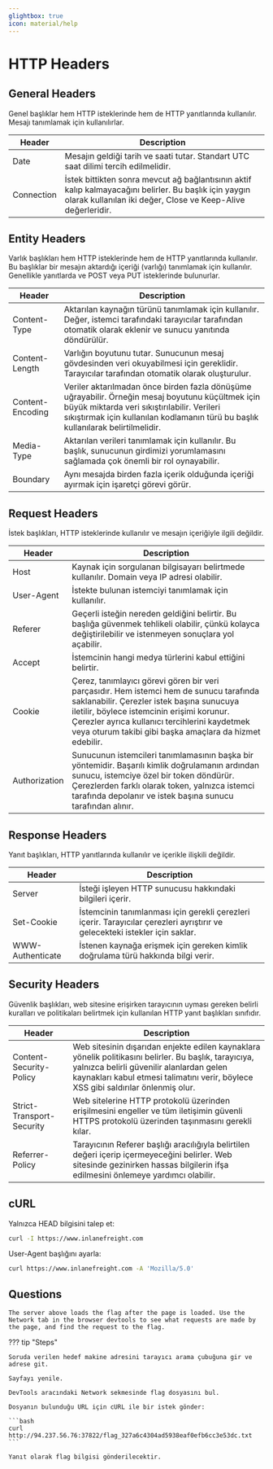 ```yaml
---
glightbox: true
icon: material/help
---
```


# HTTP Headers

## General Headers

Genel başlıklar hem HTTP isteklerinde hem de HTTP yanıtlarında kullanılır. Mesajı tanımlamak için kullanılırlar.

| Header | Description |
|---|---|
| Date | Mesajın geldiği tarih ve saati tutar. Standart UTC saat dilimi tercih edilmelidir. |
| Connection | İstek bittikten sonra mevcut ağ bağlantısının aktif kalıp kalmayacağını belirler. Bu başlık için yaygın olarak kullanılan iki değer, Close ve Keep-Alive değerleridir. |

## Entity Headers

Varlık başlıkları hem HTTP isteklerinde hem de HTTP yanıtlarında kullanılır. Bu başlıklar bir mesajın aktardığı içeriği (varlığı) tanımlamak için kullanılır. Genellikle yanıtlarda ve POST veya PUT isteklerinde bulunurlar.

| Header | Description |
|---|---|
| Content-Type | Aktarılan kaynağın türünü tanımlamak için kullanılır. Değer, istemci tarafındaki tarayıcılar tarafından otomatik olarak eklenir ve sunucu yanıtında döndürülür. |
| Content-Length | Varlığın boyutunu tutar. Sunucunun mesaj gövdesinden veri okuyabilmesi için gereklidir. Tarayıcılar tarafından otomatik olarak oluşturulur. |
| Content-Encoding | Veriler aktarılmadan önce birden fazla dönüşüme uğrayabilir. Örneğin mesaj boyutunu küçültmek için büyük miktarda veri sıkıştırılabilir. Verileri sıkıştırmak için kullanılan kodlamanın türü bu başlık kullanılarak belirtilmelidir. |
| Media-Type | Aktarılan verileri tanımlamak için kullanılır. Bu başlık, sunucunun girdimizi yorumlamasını sağlamada çok önemli bir rol oynayabilir. |
| Boundary | Aynı mesajda birden fazla içerik olduğunda içeriği ayırmak için işaretçi görevi görür. |

## Request Headers

İstek başlıkları, HTTP isteklerinde kullanılır ve mesajın içeriğiyle ilgili değildir.

| Header | Description |
|---|---|
| Host | Kaynak için sorgulanan bilgisayarı belirtmede kullanılır. Domain veya IP adresi olabilir. |
| User-Agent | İstekte bulunan istemciyi tanımlamak için kullanılır. |
| Referer | Geçerli isteğin nereden geldiğini belirtir. Bu başlığa güvenmek tehlikeli olabilir, çünkü kolayca değiştirilebilir ve istenmeyen sonuçlara yol açabilir. |
| Accept | İstemcinin hangi medya türlerini kabul ettiğini belirtir. |
| Cookie | Çerez, tanımlayıcı görevi gören bir veri parçasıdır. Hem istemci hem de sunucu tarafında saklanabilir. Çerezler istek başına sunucuya iletilir, böylece istemcinin erişimi korunur. Çerezler ayrıca kullanıcı tercihlerini kaydetmek veya oturum takibi gibi başka amaçlara da hizmet edebilir. |
| Authorization | Sunucunun istemcileri tanımlamasının başka bir yöntemidir. Başarılı kimlik doğrulamanın ardından sunucu, istemciye özel bir token döndürür. Çerezlerden farklı olarak token, yalnızca istemci tarafında depolanır ve istek başına sunucu tarafından alınır. |

## Response Headers

Yanıt başlıkları, HTTP yanıtlarında kullanılır ve içerikle ilişkili değildir.

| Header | Description |
|---|---|
| Server | İsteği işleyen HTTP sunucusu hakkındaki bilgileri içerir. |
| Set-Cookie | İstemcinin tanımlanması için gerekli çerezleri içerir. Tarayıcılar çerezleri ayrıştırır ve gelecekteki istekler için saklar. |
| WWW-Authenticate | İstenen kaynağa erişmek için gereken kimlik doğrulama türü hakkında bilgi verir. |

## Security Headers

Güvenlik başlıkları, web sitesine erişirken tarayıcının uyması gereken belirli kuralları ve politikaları belirtmek için kullanılan HTTP yanıt başlıkları sınıfıdır.

| Header | Description |
|---|---|
| Content-Security-Policy | Web sitesinin dışarıdan enjekte edilen kaynaklara yönelik politikasını belirler. Bu başlık, tarayıcıya, yalnızca belirli güvenilir alanlardan gelen kaynakları kabul etmesi talimatını verir, böylece XSS gibi saldırılar önlenmiş olur. |
| Strict-Transport-Security | Web sitelerine HTTP protokolü üzerinden erişilmesini engeller ve tüm iletişimin güvenli HTTPS protokolü üzerinden taşınmasını gerekli kılar. |
| Referrer-Policy | Tarayıcının Referer başlığı aracılığıyla belirtilen değeri içerip içermeyeceğini belirler. Web sitesinde gezinirken hassas bilgilerin ifşa edilmesini önlemeye yardımcı olabilir. |

## cURL

Yalnızca HEAD bilgisini talep et:

```bash
curl -I https://www.inlanefreight.com
```

User-Agent başlığını ayarla:

```bash
curl https://www.inlanefreight.com -A 'Mozilla/5.0'
```

## Questions

```text
The server above loads the flag after the page is loaded. Use the Network tab in the browser devtools to see what requests are made by the page, and find the request to the flag.
```

??? tip "Steps"

    Soruda verilen hedef makine adresini tarayıcı arama çubuğuna gir ve adrese git.

    Sayfayı yenile.

    DevTools aracındaki Network sekmesinde flag dosyasını bul.

    Dosyanın bulunduğu URL için cURL ile bir istek gönder:

    ```bash
    curl http://94.237.56.76:37822/flag_327a6c4304ad5938eaf0efb6cc3e53dc.txt
    ```

    Yanıt olarak flag bilgisi gönderilecektir.
